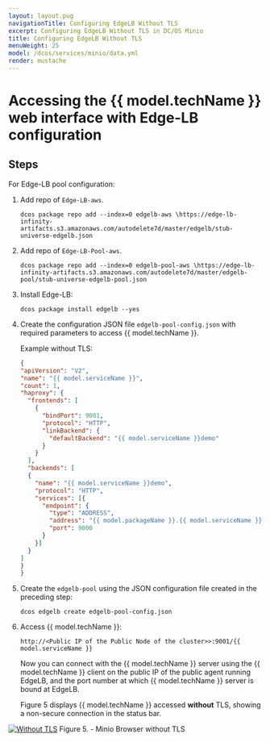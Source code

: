```yaml
---
layout: layout.pug
navigationTitle: Configuring EdgeLB Without TLS
excerpt: Configuring EdgeLB Without TLS in DC/OS Minio
title: Configuring EdgeLB Without TLS
menuWeight: 25
model: /dcos/services/minio/data.yml
render: mustache
---
```


# Accessing the {{ model.techName }} web interface with Edge-LB configuration
## Steps

For Edge-LB pool configuration:
1. Add repo of `Edge-LB-aws`.
   ```shell
   dcos package repo add --index=0 edgelb-aws \https://edge-lb-infinity-artifacts.s3.amazonaws.com/autodelete7d/master/edgelb/stub-universe-edgelb.json
   ```
1. Add repo of `Edge-LB-Pool-aws`.
    ```shell
   dcos package repo add --index=0 edgelb-pool-aws \https://edge-lb-infinity-artifacts.s3.amazonaws.com/autodelete7d/master/edgelb-pool/stub-universe-edgelb-pool.json
   ```
1. Install Edge-LB:

    ```shell
    dcos package install edgelb --yes
    ``` 

1. Create the configuration JSON file `edgelb-pool-config.json` with required parameters to access {{ model.techName }}. 

      Example without TLS:

      ```json
      {
      "apiVersion": "V2",
      "name": "{{ model.serviceName }}",
      "count": 1,
      "haproxy": {
        "frontends": [
          {
            "bindPort": 9001,
            "protocol": "HTTP",
            "linkBackend": {
              "defaultBackend": "{{ model.serviceName }}demo"
            }
          }
        ],
        "backends": [
        {
          "name": "{{ model.serviceName }}demo",
          "protocol": "HTTP",
          "services": [{
            "endpoint": {
              "type": "ADDRESS",
              "address": "{{ model.packageName }}.{{ model.serviceName }}demo.l4lb.thisdcos.directory",
              "port": 9000
            }
          }]
        }
      ]
      }
    }
      ```
 
1. Create the `edgelb-pool` using the JSON configuration file created in the preceding step:
    ```shell
    dcos edgelb create edgelb-pool-config.json
    ```    
1. Access {{ model.techName }}:
    ```shell
    http://<Public IP of the Public Node of the cluster>>:9001/{{ model.serviceName }}
    ```      

    Now you can connect with the {{ model.techName }} server using the {{ model.techName }} client on the public IP of the public agent running EdgeLB, and the port number at which {{ model.techName }} server is bound at EdgeLB. 
    
    Figure 5 displays {{ model.techName }}  accessed **without** TLS, showing a non-secure connection in the status bar.

   
  [<img src="../../img/edgelb_without_tls.png" alt="Without TLS"/>](../../img/edgelb_without_tls.png)
  Figure 5. - Minio Browser without TLS 
    
